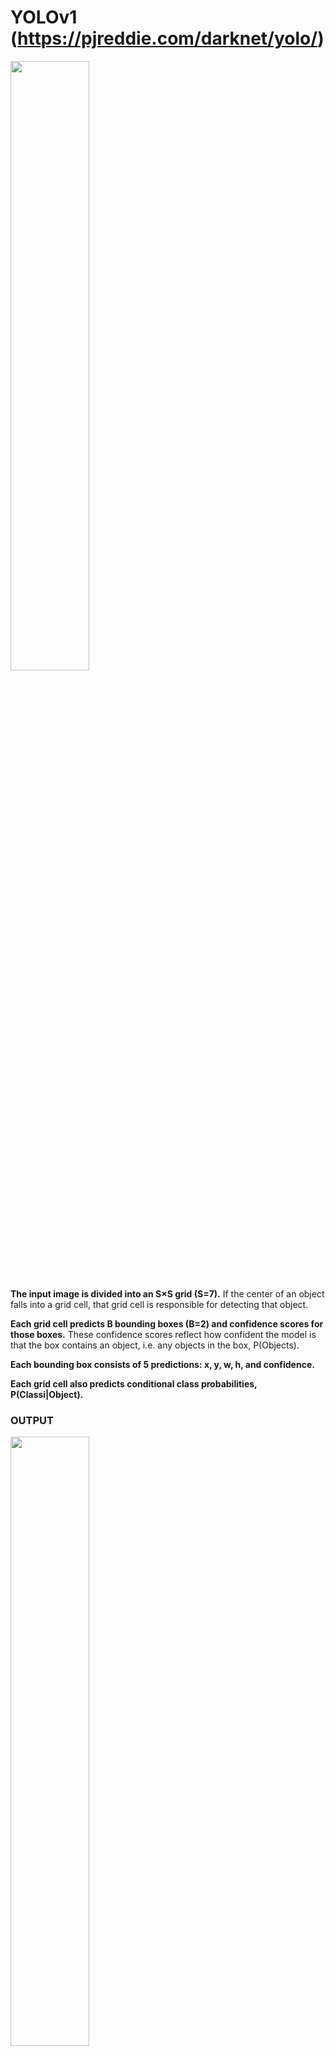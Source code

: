 # YOLOv1 (https://pjreddie.com/darknet/yolo/)

<img align="center" src = "https://user-images.githubusercontent.com/6396598/125714407-e511b81c-e4b3-4674-874e-e2a17c07da55.png" width="50%" height="50%">

**The input image is divided into an S×S grid (S=7).** If the center of an object falls into a grid cell, that grid cell is responsible for detecting that object.

**Each grid cell predicts B bounding boxes (B=2) and confidence scores for those boxes.** These confidence scores reflect how confident the model is that the box contains an object, i.e. any objects in the box, P(Objects).

**Each bounding box consists of 5 predictions: x, y, w, h, and confidence.**

**Each grid cell also predicts conditional class probabilities, P(Classi|Object).**

### OUTPUT

<img align="center" src = "https://user-images.githubusercontent.com/6396598/125714787-c48a1217-c2cb-4c45-b8cb-1973b90c72b1.png" width="50%" height="50%">

### Network Architecture

<img align="center" src = "https://user-images.githubusercontent.com/6396598/125715441-cf35cae7-865f-4c60-99fd-19ab750c2e39.png" width="80%" height="80%">

### Loss function

<img align="center" src = "https://user-images.githubusercontent.com/6396598/125715565-098686aa-518d-4956-847f-d4ef0f18fc08.png" width="80%" height="80%">

# YOLO9000(https://arxiv.org/abs/1612.08242)

# YOLOv3

### Main contribution

![image](https://user-images.githubusercontent.com/6396598/125713432-aa61da4c-975e-4eb4-95cc-7f42db372f0d.png)

1. Bounding Box Prediction
 
<img align="center" src = "https://user-images.githubusercontent.com/6396598/125712644-2e59f0bf-a024-4697-bcf1-ce4db9d857d7.png" width="30%" height="30%">

2. Darknet-53

<img align="center" src = "https://user-images.githubusercontent.com/6396598/125712738-d6fb3810-d42b-4035-9c1c-be72c70d4949.png" width="30%" height="30%">

# YOLOv4

1. Performance of YOLOv4


<img aligh="left" src="https://user-images.githubusercontent.com/6396598/125368520-56d02780-e3b5-11eb-9188-18861b026389.png" width="40%" height="40%">

* Twice faster than EfficientDet 
* Improved 10% AP and 12 % FPS than YOLOv3

## Main contribution

### 1. Utilize SOTA Bag-of-Freebies and Bag-of-Specials methods during detector training

**Back of Freebies (only change the training strategy or only  increase the training cost method)**
<img align="center" src = "https://user-images.githubusercontent.com/6396598/125727259-644d3cbc-3e5f-4748-a298-36664a575d2a.png" width="50%" height="50%">

 - Data augmentation
 
   <img align="center" src = "https://user-images.githubusercontent.com/6396598/125741393-102239e1-e021-4e14-b11d-cfe62e41093f.png" width="50%" height="50%">

   - Random erase and CutOut: randomly select the rectangle regions in an image and fill in a random value or zero.
   - MixUp: multiply 2 images and superimpose with differenct coefficient ratios
   - CutMix:cover the cropped image to rectangle region of other images
   - Styletransfer GAN
   - Mosaic: mixes 4 training images <img align="right" src = "https://user-images.githubusercontent.com/6396598/125745632-86f902b8-c129-4cb0-bead-886f7c1129f6.png" width="50%" height="50%">

   - Styletransfer GAN
 - Objective function of BBox regression
   - MSE (Meab Sqared Error)
   - IoU
   - GIoU: Consider the shape and orientation of obbjects
   - DIoU: Additionly consider the distance of the center of an object
   - CIoU: Simultaneously considers the overlapping area, the distance between center points, and the aspect ratio.
 - Regularization
   - DropOut:
   - DropPath:
   - Spatial DropOut:
   - DropBlock: 
   
**Bag of specials**

<img align="center" src = "https://user-images.githubusercontent.com/6396598/125727338-2399db94-db02-41e5-8f28-8bc022220224.png" width="50%" height="50%">

### 2. Modify SOTA methods(CBN, PAN, SAM, etc) and make them to be available sing GPU training
 - CmBN (Cross mini-Batch Normalization)
 
 - PAN (Path Aggregation Network)
 
 - SAM (Spatial Attention Module)
 
### 3. Architecture
 - Backbone: CSPDarknet53
 - Neck: SPP, PAN
 - Head: YOLOv3
 
# Appendix
### object detector
<img align="center" width="710" alt="Screen Shot 2021-07-13 at 8 32 22 AM" src="https://user-images.githubusercontent.com/6396598/125368357-0658ca00-e3b5-11eb-9ed4-0e568fef0753.png">


### YOLO series
- YOLOv1: https://www.youtube.com/watch?v=eTDcoeqj1_w
- YOLO9000: https://www.youtube.com/watch?v=6fdclSGgeio
- YOLOv3: https://www.youtube.com/watch?v=HMgcvgRrDcA

### reference
- YOLOv4: https://arxiv.org/pdf/2004.10934.pdf
- ScaledYOLOv4: https://arxiv.org/abs/2011.08036
- Github: https://github.com/AlexeyAB/darknet
- Hoya012's blog: https://hoya012.github.io/blog/yolov4/


